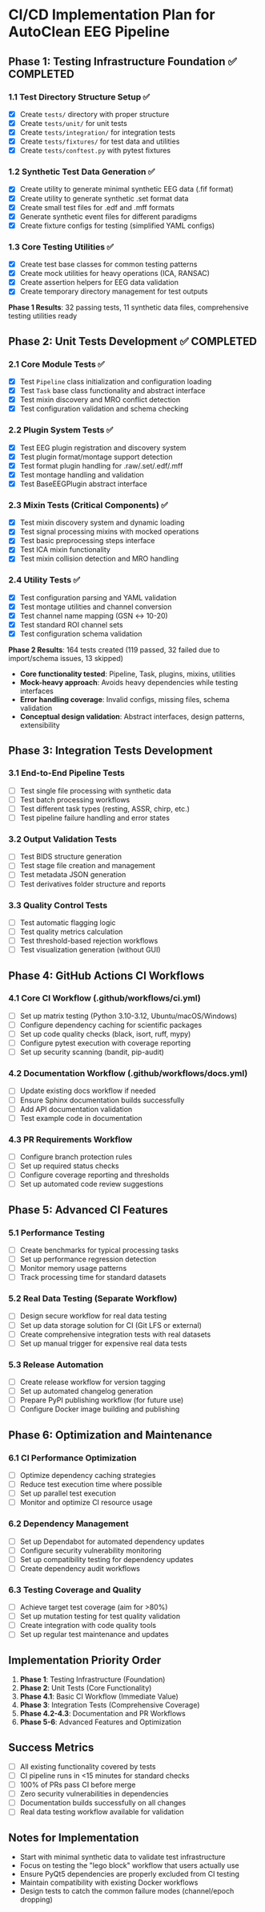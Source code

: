 # CI/CD Implementation Plan for AutoClean EEG Pipeline

## Phase 1: Testing Infrastructure Foundation ✅ COMPLETED
### 1.1 Test Directory Structure Setup ✅
- [x] Create `tests/` directory with proper structure
- [x] Create `tests/unit/` for unit tests
- [x] Create `tests/integration/` for integration tests
- [x] Create `tests/fixtures/` for test data and utilities
- [x] Create `tests/conftest.py` with pytest fixtures

### 1.2 Synthetic Test Data Generation ✅
- [x] Create utility to generate minimal synthetic EEG data (.fif format)
- [x] Create utility to generate synthetic .set format data
- [x] Create small test files for .edf and .mff formats
- [x] Generate synthetic event files for different paradigms
- [x] Create fixture configs for testing (simplified YAML configs)

### 1.3 Core Testing Utilities ✅
- [x] Create test base classes for common testing patterns
- [x] Create mock utilities for heavy operations (ICA, RANSAC)
- [x] Create assertion helpers for EEG data validation
- [x] Create temporary directory management for test outputs

**Phase 1 Results**: 32 passing tests, 11 synthetic data files, comprehensive testing utilities ready

## Phase 2: Unit Tests Development ✅ COMPLETED
### 2.1 Core Module Tests ✅
- [x] Test `Pipeline` class initialization and configuration loading
- [x] Test `Task` base class functionality and abstract interface
- [x] Test mixin discovery and MRO conflict detection
- [x] Test configuration validation and schema checking

### 2.2 Plugin System Tests ✅
- [x] Test EEG plugin registration and discovery system
- [x] Test plugin format/montage support detection
- [x] Test format plugin handling for .raw/.set/.edf/.mff
- [x] Test montage handling and validation
- [x] Test BaseEEGPlugin abstract interface

### 2.3 Mixin Tests (Critical Components) ✅
- [x] Test mixin discovery system and dynamic loading
- [x] Test signal processing mixins with mocked operations
- [x] Test basic preprocessing steps interface
- [x] Test ICA mixin functionality
- [x] Test mixin collision detection and MRO handling

### 2.4 Utility Tests ✅
- [x] Test configuration parsing and YAML validation
- [x] Test montage utilities and channel conversion
- [x] Test channel name mapping (GSN ↔ 10-20)
- [x] Test standard ROI channel sets
- [x] Test configuration schema validation

**Phase 2 Results**: 164 tests created (119 passed, 32 failed due to import/schema issues, 13 skipped)
- **Core functionality tested**: Pipeline, Task, plugins, mixins, utilities
- **Mock-heavy approach**: Avoids heavy dependencies while testing interfaces
- **Error handling coverage**: Invalid configs, missing files, schema validation
- **Conceptual design validation**: Abstract interfaces, design patterns, extensibility

## Phase 3: Integration Tests Development
### 3.1 End-to-End Pipeline Tests
- [ ] Test single file processing with synthetic data
- [ ] Test batch processing workflows
- [ ] Test different task types (resting, ASSR, chirp, etc.)
- [ ] Test pipeline failure handling and error states

### 3.2 Output Validation Tests
- [ ] Test BIDS structure generation
- [ ] Test stage file creation and management
- [ ] Test metadata JSON generation
- [ ] Test derivatives folder structure and reports

### 3.3 Quality Control Tests
- [ ] Test automatic flagging logic
- [ ] Test quality metrics calculation
- [ ] Test threshold-based rejection workflows
- [ ] Test visualization generation (without GUI)

## Phase 4: GitHub Actions CI Workflows
### 4.1 Core CI Workflow (.github/workflows/ci.yml)
- [ ] Set up matrix testing (Python 3.10-3.12, Ubuntu/macOS/Windows)
- [ ] Configure dependency caching for scientific packages
- [ ] Set up code quality checks (black, isort, ruff, mypy)
- [ ] Configure pytest execution with coverage reporting
- [ ] Set up security scanning (bandit, pip-audit)

### 4.2 Documentation Workflow (.github/workflows/docs.yml)
- [ ] Update existing docs workflow if needed
- [ ] Ensure Sphinx documentation builds successfully
- [ ] Add API documentation validation
- [ ] Test example code in documentation

### 4.3 PR Requirements Workflow
- [ ] Configure branch protection rules
- [ ] Set up required status checks
- [ ] Configure coverage reporting and thresholds
- [ ] Set up automated code review suggestions

## Phase 5: Advanced CI Features
### 5.1 Performance Testing
- [ ] Create benchmarks for typical processing tasks
- [ ] Set up performance regression detection
- [ ] Monitor memory usage patterns
- [ ] Track processing time for standard datasets

### 5.2 Real Data Testing (Separate Workflow)
- [ ] Design secure workflow for real data testing
- [ ] Set up data storage solution for CI (Git LFS or external)
- [ ] Create comprehensive integration tests with real datasets
- [ ] Set up manual trigger for expensive real data tests

### 5.3 Release Automation
- [ ] Create release workflow for version tagging
- [ ] Set up automated changelog generation
- [ ] Prepare PyPI publishing workflow (for future use)
- [ ] Configure Docker image building and publishing

## Phase 6: Optimization and Maintenance
### 6.1 CI Performance Optimization
- [ ] Optimize dependency caching strategies
- [ ] Reduce test execution time where possible
- [ ] Set up parallel test execution
- [ ] Monitor and optimize CI resource usage

### 6.2 Dependency Management
- [ ] Set up Dependabot for automated dependency updates
- [ ] Configure security vulnerability monitoring
- [ ] Set up compatibility testing for dependency updates
- [ ] Create dependency audit workflows

### 6.3 Testing Coverage and Quality
- [ ] Achieve target test coverage (aim for >80%)
- [ ] Set up mutation testing for test quality validation
- [ ] Create integration with code quality tools
- [ ] Set up regular test maintenance and updates

## Implementation Priority Order
1. **Phase 1**: Testing Infrastructure (Foundation)
2. **Phase 2**: Unit Tests (Core Functionality)
3. **Phase 4.1**: Basic CI Workflow (Immediate Value)
4. **Phase 3**: Integration Tests (Comprehensive Coverage)
5. **Phase 4.2-4.3**: Documentation and PR Workflows
6. **Phase 5-6**: Advanced Features and Optimization

## Success Metrics
- [ ] All existing functionality covered by tests
- [ ] CI pipeline runs in <15 minutes for standard checks
- [ ] 100% of PRs pass CI before merge
- [ ] Zero security vulnerabilities in dependencies
- [ ] Documentation builds successfully on all changes
- [ ] Real data testing workflow available for validation

## Notes for Implementation
- Start with minimal synthetic data to validate test infrastructure
- Focus on testing the "lego block" workflow that users actually use
- Ensure PyQt5 dependencies are properly excluded from CI testing
- Maintain compatibility with existing Docker workflows
- Design tests to catch the common failure modes (channel/epoch dropping)